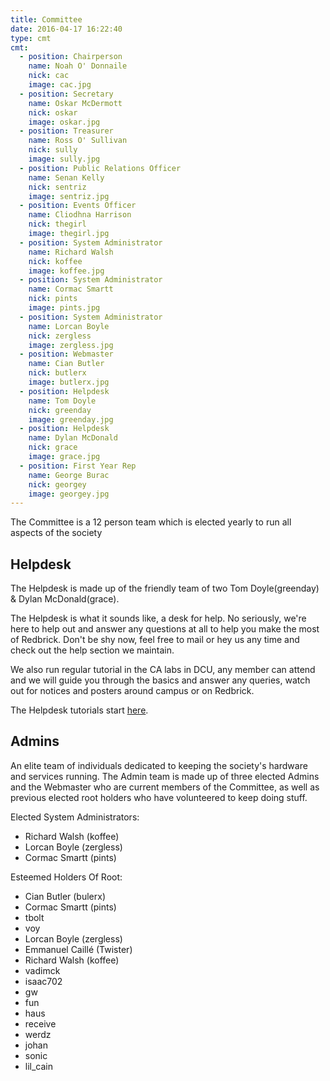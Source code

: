 ```yaml
---
title: Committee
date: 2016-04-17 16:22:40
type: cmt
cmt:
  - position: Chairperson
    name: Noah O' Donnaile
    nick: cac
    image: cac.jpg
  - position: Secretary
    name: Oskar McDermott
    nick: oskar
    image: oskar.jpg
  - position: Treasurer
    name: Ross O' Sullivan
    nick: sully
    image: sully.jpg
  - position: Public Relations Officer
    name: Senan Kelly
    nick: sentriz
    image: sentriz.jpg
  - position: Events Officer
    name: Cliodhna Harrison
    nick: thegirl
    image: thegirl.jpg
  - position: System Administrator
    name: Richard Walsh
    nick: koffee
    image: koffee.jpg
  - position: System Administrator
    name: Cormac Smartt
    nick: pints
    image: pints.jpg
  - position: System Administrator
    name: Lorcan Boyle
    nick: zergless
    image: zergless.jpg
  - position: Webmaster
    name: Cian Butler
    nick: butlerx
    image: butlerx.jpg
  - position: Helpdesk
    name: Tom Doyle
    nick: greenday
    image: greenday.jpg
  - position: Helpdesk
    name: Dylan McDonald
    nick: grace
    image: grace.jpg
  - position: First Year Rep
    name: George Burac
    nick: georgey
    image: georgey.jpg
---
```


The Committee is a 12 person team which is elected yearly to run all aspects of the society

## Helpdesk
The Helpdesk is made up of the friendly team of two Tom Doyle(greenday) & Dylan McDonald(grace).

The Helpdesk is what it sounds like, a desk for help. No seriously, we're here
to help out and answer any questions at all to help you make the most of
Redbrick. Don't be shy now, feel free to mail or hey us any time and check out
the help section we maintain.

We also run regular tutorial in the CA labs in DCU, any member can attend and we
will guide you through the basics and answer any queries, watch out for notices
and posters around campus or on Redbrick.

The Helpdesk tutorials start [here](http://wiki.redbrick.dcu.ie/mw/Helpdesk).

## Admins
An elite team of individuals dedicated to keeping the society's hardware and
services running. The Admin team is made up of three elected Admins and the
Webmaster who are current members of the Committee, as well as previous elected
root holders who have volunteered to keep doing stuff.

Elected System Administrators:
- Richard Walsh (koffee)
-  Lorcan Boyle (zergless)
-  Cormac Smartt (pints)

Esteemed Holders Of Root:
-  Cian Butler (bulerx)
-  Cormac Smartt (pints)
-  tbolt
-  voy
-  Lorcan Boyle (zergless)
-  Emmanuel Caillé (Twister)
-  Richard Walsh (koffee)
-  vadimck
-  isaac702
-  gw
-  fun
-  haus
-  receive
-  werdz
-  johan
-  sonic
-  lil_cain
